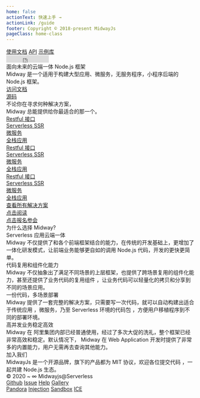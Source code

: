 ```yaml
---
home: false
actionText: 快速上手 →
actionLink: /guide
footer: Copyright © 2018-present MidwayJs
pageClass: home-class
---
```

<div class="home-container">
  <div class="top-header-container">
    <div class="content-container">
      <div class="home-logo"></div>
      <div class="top-right">
        <nav>
          <a href="https://www.yuque.com/midwayjs/midway_v2" class="home-link link">使用文档</a>
          <a href="https://www.yuque.com/midwayjs/midway_v2" class="home-link link">API</a>
          <a href="http://demo.midwayjs.org/" class="home-link link">示例库</a>
        </nav>
        <iframe frameborder="0" scrolling="0" width="114" height="20" title="Star Midway on GitHub" src="https://ghbtns.com/github-btn.html?user=midwayjs&repo=midway&type=star&count=true"></iframe>
      </div>
    </div>
  </div>
  <div class="home-top">
    <div class="content-container">
      <div class="home-top-title">
        <div class="home-top-line">面向未来的云端一体 Node.js 框架</div>
        <div class="home-top-mini-line">Midway 是一个适用于构建大型应用、微服务，无服务程序，小程序后端的 Node.js 框架。</div>
      </div>
      <div class="home-top-button-list">
        <a class="home-top-button button view" href="https://www.yuque.com/midwayjs/midway_v2"><span class="buttonScale"></span><div>访问文档</div></a>
        <a class="home-top-button button white" href="https://github.com/midwayjs/midway"><span class="buttonScale"></span><div><i class="github"></i>源码</div></a>
      </div>
      <div class="home-top-right">
        <div class="home-top-container" id="top-wall">
        </div>
      </div>
    </div>
  </div>
  <div class="home-solutions">
    <div class="content-container">
      <div class="home-solution-title">不论你在寻求何种解决方案，</div>
      <div class="home-solution-title">Midway 总能提供给你最适合的那一个。</div>
      <div class="home-solution-list">
        <a class="home-solution button" href=""><span class="buttonScale"></span><div>Restful 接口</div></a>
        <a class="home-solution button" href=""><span class="buttonScale"></span><div>Serverless SSR</div></a>
        <a class="home-solution button" href=""><span class="buttonScale"></span><div>微服务</div></a>
        <a class="home-solution button" href=""><span class="buttonScale"></span><div>全栈应用</div></a>
        <a class="home-solution button" href=""><span class="buttonScale"></span><div>Restful 接口</div></a>
        <a class="home-solution button" href=""><span class="buttonScale"></span><div>Serverless SSR</div></a>
        <a class="home-solution button" href=""><span class="buttonScale"></span><div>微服务</div></a>
        <a class="home-solution button" href=""><span class="buttonScale"></span><div>全栈应用</div></a>
        <a class="home-solution button" href=""><span class="buttonScale"></span><div>Restful 接口</div></a>
        <a class="home-solution button" href=""><span class="buttonScale"></span><div>Serverless SSR</div></a>
        <a class="home-solution button" href=""><span class="buttonScale"></span><div>微服务</div></a>
        <a class="home-solution button" href=""><span class="buttonScale"></span><div>全栈应用</div></a>
      </div>
      <a class="home-solution-more button" href=""><span class="buttonScale"></span><div>查看所有解决方案</div></a>
      <div class="home-ad-middle">
        <div class="ad-middle-card" style="background-image: url('//gw.alicdn.com/tfs/TB1tXBJhAcx_u4jSZFlXXXnUFXa-546-274.png');">
          <a class="ad-middle-button button" href=""><span class="buttonScale"></span><div>点击阅读</div></a>
        </div>
        <div class="ad-middle-card" style="background-image: url('//gw.alicdn.com/tfs/TB1uDh1UAL0gK0jSZFAXXcA9pXa-546-274.png');">
          <a class="ad-middle-button button white" href=""><span class="buttonScale"></span><div>点击报名参会</div></a>
        </div>
      </div>
    </div>
  </div>
  <div class="home-why-use">
    <div class="content-container">
      <div class="home-why-use-title">为什么选择 Midway?</div>
      <div class="home-why-use-card">
        <div class="home-why-card-title">Serverless 应用云端一体</div>
        <div class="home-why-card-content">Midway 不仅提供了和各个前端框架结合的能力，在传统的开发基础上，更增加了一体化研发模式，让前端业务能够更自如的调用 Node.js 代码，开发的更快更简单。</div>
        <div class="home-why-img" style="background-image: url('//gw.alicdn.com/tfs/TB11GybUAL0gK0jSZFAXXcA9pXa-868-694.png')"></div>
      </div>
      <div class="home-why-use-card right">
        <div class="home-why-card-title">代码复用和组件化能力</div>
        <div class="home-why-card-content">Midway  不仅抽象出了满足不同场景的上层框架，也提供了跨场景复用的组件化能力，甚至还提供了业务代码的复用组件 ，让业务代码可以轻量化的拷贝和分享到不同的场景应用。</div>
        <div class="home-why-img left" style="background-image: url('//gw.alicdn.com/tfs/TB19oAZisVl614jSZKPXXaGjpXa-956-780.png')"></div>
      </div>
      <div class="home-why-use-card">
        <div class="home-why-card-title">一份代码，多场景部署</div>
        <div class="home-why-card-content">Midway 提供了一套完整的解决方案，只需要写一次代码，就可以自动构建出适合于传统应用 ，微服务，乃至 Serverless 环境的代码包 ，方便用户移植程序到不同的部署环境。</div>
        <div class="home-why-img" style="background-image: url('//gw.alicdn.com/tfs/TB1S9aaUEY1gK0jSZFMXXaWcVXa-838-754.png')"></div>
      </div>
      <div class="home-why-use-card right">
        <div class="home-why-card-title">高并发业务稳定高效</div>
        <div class="home-why-card-content">Midway 在 阿里集团内部已经普通使用，经过了多次大促的洗礼，整个框架已经非常高效和稳定。默认情况下， Midway 在 Web Application 开发时提供了非常多的内置能力，用户无需再去查询其他能力。</div>
        <div class="home-why-img left" style="background-image: url('//gw.alicdn.com/tfs/TB1xIBqi9R26e4jSZFEXXbwuXXa-922-694.png')"></div>
      </div>
    </div>
  </div>
  <div class="home-joinus">
    <div class="content-container">
      <div class="home-joinus-title">加入我们</div>
      <div class="home-joinus-sub-title">MidwayJs 是一个开源品牌，旗下的产品都为 MIT 协议，欢迎各位提交代码 ，一起共建 Node.js 生态。</div>
      <div class="home-joinus-contribute"></div>
    </div>
  </div>
  <div class="home-bottom">
    <div class="content-container">
      <div class="home-left">
        <div class="home-copyright">© 2020 ~ ∞ Midwayjs@Serverless</div>
        <a class="link" href="https://github.com/midwayjs/midway">Github</a>
        <a class="link" href="https://github.com/midwayjs/midway/issues">Issue</a>
        <a class="link" href="https://www.yuque.com/midwayjs/topics">Help</a>
        <a class="link" href="http://demo.midwayjs.org/">Gallery</a>
      </div>
      <a class="bottom-logo"></a>
      <div class="home-right">
        <a class="link" href="http://midwayjs.org/pandora">Pandora</a>
        <a class="link" href="http://midwayjs.org/injection">Injection</a>
        <a class="link" href="https://github.com/midwayjs/sandbox-docker">Sandbox</a>
        <a class="link" href="https://ice.work/">ICE</a>
      </div>
    </div>
  </div>
</div>
<script>
const topWallList = [
  { cover: '//gw.alicdn.com/tfs/TB1tXBJhAcx_u4jSZFlXXXnUFXa-546-274.png' },
  { cover: '//gw.alicdn.com/tfs/TB1uDh1UAL0gK0jSZFAXXcA9pXa-546-274.png' },
  { cover: '//gw.alicdn.com/tfs/TB1tXBJhAcx_u4jSZFlXXXnUFXa-546-274.png' },
  { cover: '//gw.alicdn.com/tfs/TB1uDh1UAL0gK0jSZFAXXcA9pXa-546-274.png' },
  { cover: '//gw.alicdn.com/tfs/TB1tXBJhAcx_u4jSZFlXXXnUFXa-546-274.png' },
  { cover: '//gw.alicdn.com/tfs/TB1uDh1UAL0gK0jSZFAXXcA9pXa-546-274.png' },
  { cover: '//gw.alicdn.com/tfs/TB1tXBJhAcx_u4jSZFlXXXnUFXa-546-274.png' },
  { cover: '//gw.alicdn.com/tfs/TB1uDh1UAL0gK0jSZFAXXcA9pXa-546-274.png' },
  { cover: '//gw.alicdn.com/tfs/TB1tXBJhAcx_u4jSZFlXXXnUFXa-546-274.png' },
  { cover: '//gw.alicdn.com/tfs/TB1uDh1UAL0gK0jSZFAXXcA9pXa-546-274.png' },
  { cover: '//gw.alicdn.com/tfs/TB1uDh1UAL0gK0jSZFAXXcA9pXa-546-274.png' },
  { cover: '//gw.alicdn.com/tfs/TB1tXBJhAcx_u4jSZFlXXXnUFXa-546-274.png' },
];
const topWallEle = document.getElementById('top-wall');
const topWallItemList = [];
// render top wall
const lastLineIndex = (Math.ceil(topWallList.length / 5) - 1) * 5;
topWallList.forEach((item, i) => {
  const topWallItem = document.createElement('a');
  topWallItem.setAttribute('class', 'top-wall-item');
  topWallItem.setAttribute('href', item.link);
  topWallItem.setAttribute('target', '_blank');
  const topWallItemInner = document.createElement('div');
  topWallItemInner.setAttribute('class', 'top-wall-item-inner');
  topWallItemInner.style.backgroundImage = `url('${ item.cover }')`;
  topWallItem.appendChild(topWallItemInner);
  // if (i === 0) {
  //    topWallItem.style.transformOrigin = 'left top';
  // } else if (i === 4) {
  //    topWallItem.style.transformOrigin = 'right top';
  // } else if (i === lastLineIndex) {
  //    topWallItem.style.transformOrigin = 'left bottom';
  // } else if (i === lastLineIndex + 4) {
  //    topWallItem.style.transformOrigin = 'right bottom';
  // } else if (i < 4) {
  //    topWallItem.style.transformOrigin = 'top';
  // } else if (i > lastLineIndex) {
  //    topWallItem.style.transformOrigin = 'bottom';
  // } else if (i % 5 === 0) {
  //    topWallItem.style.transformOrigin = 'left';
  // } else if (i % 5 === 4) {
  //    topWallItem.style.transformOrigin = 'right';
  // }
  topWallEle.appendChild(topWallItem);
  topWallItemList.push(topWallItem);
  setTimeout(function () {
    topWallItem.style.opacity = 1;
  }, Math.random() * 1000);
});
// render why img
const allImg = Array.from(document.querySelectorAll('.home-why-img'));
if (window.IntersectionObserver) {
  const observer = new IntersectionObserver((entries) => {
    entries.forEach(function(entry) {
      let box = entry.target;
      if (entry.intersectionRatio >= 0.9) {
        box.classList.add('display');
        box.previousElementSibling.classList.add('display');
      } else if (entry.intersectionRatio < 0.3) {
        box.classList.remove('display');
        box.previousElementSibling.classList.remove('display');
      }
    });
  }, {
    root: null,
    rootMargin: '0px', 
    threshold: [0.0, 0.1, 0.2, 0.3, 0.7, 0.8, 0.9, 1.0]
  });
  allImg.forEach(function (ele) {
    observer.observe(ele);
  });
} else {
  allImg.forEach(function (ele) {
    ele.classList.add('display');
    ele.previousElementSibling.classList.add('display');
  });
}
</script>

